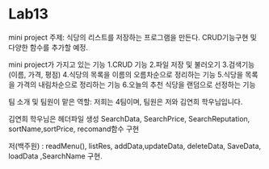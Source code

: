 # Lab13

mini project 주제: 식당의 리스트를 저장하는 프로그램을 만든다. CRUD기능구현 및 다양한 함수를 추가할 예정.

mini project가 가지고 있는 기능
1.CRUD 기능
2.파일 저장 및 불러오기
3.검색기능(이름, 가격, 평점)
4.식당의 목록을 이름의 오름차순으로 정리하는 기능
5.식당을 목록을 가격의 내림차순으로 정리하는 기능
6.오늘의 추천 식당을 랜덤으로 선정하는 기능

팀 소개 및 팀원이 맡은 역할:
저희는 4팀이며, 팀원은 저와 김연희 학우님입니다.


김연희 학우님은 헤더파일 생성 SearchData, SearchPrice, 
SearchReputation, sortName,sortPrice, recomand함수 구현

저(백주원) : readMenu(), listRes, addData,updateData, deleteData, SaveData, loadData ,SearchName 구현.
